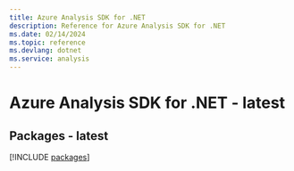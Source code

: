 ```yaml
---
title: Azure Analysis SDK for .NET
description: Reference for Azure Analysis SDK for .NET
ms.date: 02/14/2024
ms.topic: reference
ms.devlang: dotnet
ms.service: analysis
---
```

# Azure Analysis SDK for .NET - latest
## Packages - latest
[!INCLUDE [packages](analysis-index.md)]